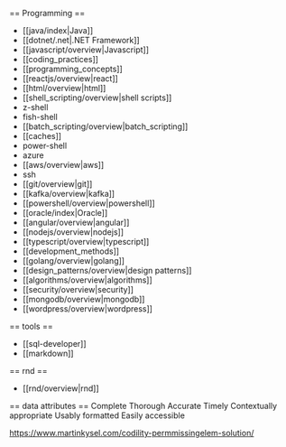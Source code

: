 == Programming ==
  * [[java/index|Java]]
  * [[dotnet/.net|.NET Framework]]
  * [[javascript/overview|Javascript]]
  * [[coding_practices]]
  * [[programming_concepts]]
  * [[reactjs/overview|react]]
  * [[html/overview|html]]
  * [[shell_scripting/overview|shell scripts]]
  * z-shell
  * fish-shell
  * [[batch_scripting/overview|batch_scripting]]
  * [[caches]]
  * power-shell
  * azure
  * [[aws/overview|aws]]
  * ssh
  * [[git/overview|git]]
  * [[kafka/overview|kafka]]
  * [[powershell/overview|powershell]]
  * [[oracle/index|Oracle]]
  * [[angular/overview|angular]]
  * [[nodejs/overview|nodejs]]
  * [[typescript/overview|typescript]]
  * [[development_methods]]
  * [[golang/overview|golang]]
  * [[design_patterns/overview|design patterns]]
  * [[algorithms/overview|algorithms]]
  * [[security/overview|security]]
  * [[mongodb/overview|mongodb]]
  * [[wordpress/overview|wordpress]]

== tools ==
* [[sql-developer]]
* [[markdown]]

== rnd ==
* [[rnd/overview|rnd]]

== data attributes ==
Complete
Thorough
Accurate
Timely
Contextually appropriate
Usably formatted
Easily accessible

https://www.martinkysel.com/codility-permmissingelem-solution/
